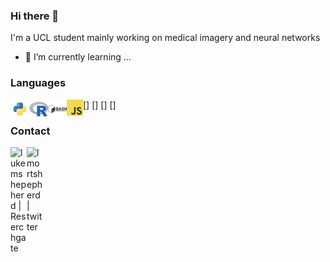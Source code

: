 ### Hi there 👋

I'm a UCL student mainly working on medical imagery and neural networks

- 🌱 I’m currently learning ...  


<!--  -->

<!--
**lukemshepherd/lukemshepherd** is a ✨ _special_ ✨ repository because its `README.md` (this file) appears on your GitHub profile.

Here are some ideas to get you started:

- 🔭 I’m currently working on ...
- 🌱 I’m currently learning ...


[<img align="left" alt="JavaScript" width="26px" src="https://raw.githubusercontent.com/github/explore/80688e429a7d4ef2fca1e82350fe8e3517d3494d/topics/javascript/javascript.png" />]

https://raw.githubusercontent.com/github/explore/80688e429a7d4ef2fca1e82350fe8e3517d3494d/topics/swift/swift.png

https://raw.githubusercontent.com/github/explore/80688e429a7d4ef2fca1e82350fe8e3517d3494d/topics/cpp/cpp.png


- 👯 I’m looking to collaborate on ...
- 🤔 I’m looking for help with ...
- 💬 Ask me about ...
- 📫 How to reach me: ...
- 😄 Pronouns: ...
- ⚡ Fun fact: ...
-->

### Languages
[<img align="left" alt="Python" width="30px" src="https://raw.githubusercontent.com/github/explore/80688e429a7d4ef2fca1e82350fe8e3517d3494d/topics/python/python.png" />]
[<img align="left" alt="R" width="30px" src="https://raw.githubusercontent.com/github/explore/80688e429a7d4ef2fca1e82350fe8e3517d3494d/topics/r/r.png" />] 
[<img align="left" alt="Bash" width="30px" src="https://raw.githubusercontent.com/github/explore/80688e429a7d4ef2fca1e82350fe8e3517d3494d/topics/bash/bash.png" />]
[<img align="left" alt="JavaScript" width="26px" src="https://raw.githubusercontent.com/github/explore/80688e429a7d4ef2fca1e82350fe8e3517d3494d/topics/javascript/javascript.png" />]



### Contact
[<img align="left" alt="lukemshepherd | Reserchgate" width="26px" src="https://simpleicons.org/icons/researchgate.svg" />][Reserchgate]
[<img align="left" alt="lmortshepherd | twitter" width="26px" src="https://simpleicons.org/icons/twitter.svg" />][Twitter]



[Reserchgate]: https://www.researchgate.net/profile/Luke_Shepherd3
[Twitter]: https://twitter.com/lmortshepherd